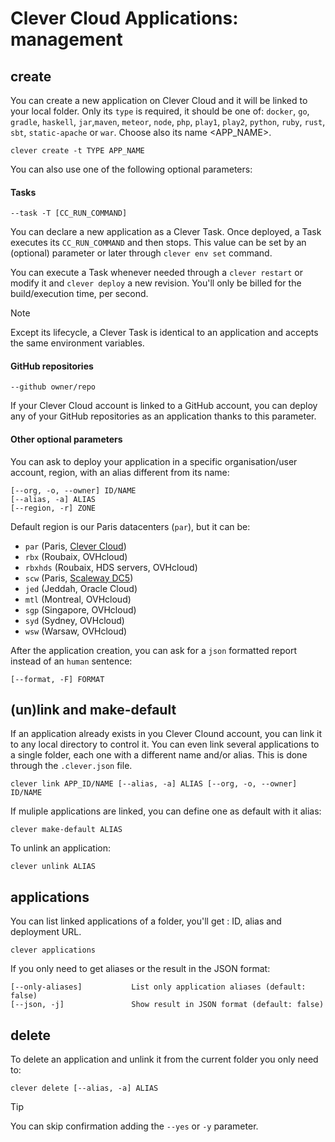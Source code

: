 # Clever Cloud Applications: management

## create

You can create a new application on Clever Cloud and it will be linked to your local folder. Only its `type` is required, it should be one of: `docker`, `go`, `gradle`, `haskell`, `jar`,`maven`, `meteor`, `node`, `php`, `play1`, `play2`, `python`, `ruby`, `rust`, `sbt`, `static-apache` or `war`. Choose also its name <APP_NAME>.

```
clever create -t TYPE APP_NAME
```

You can also use one of the following optional parameters:

#### Tasks

```
--task -T [CC_RUN_COMMAND]
```

You can declare a new application as a Clever Task. Once deployed, a Task executes its `CC_RUN_COMMAND` and then stops. This value can be set by an (optional) parameter or later through `clever env set` command.

You can execute a Task whenever needed through a `clever restart` or modify it and `clever deploy` a new revision. You'll only be billed for the build/execution time, per second.

> [!NOTE]
> Except its lifecycle, a Clever Task is identical to an application and accepts the same environment variables.

#### GitHub repositories

```
--github owner/repo
```

If your Clever Cloud account is linked to a GitHub account, you can deploy any of your GitHub repositories as an application thanks to this parameter.

#### Other optional parameters

You can ask to deploy your application in a specific organisation/user account, region, with an alias different from its name:

```
[--org, -o, --owner] ID/NAME
[--alias, -a] ALIAS
[--region, -r] ZONE
```

Default region is our Paris datacenters (`par`), but it can be:

- `par` (Paris, [Clever Cloud](https://www.clever-cloud.com/infrastructure/))
- `rbx` (Roubaix, OVHcloud)
- `rbxhds` (Roubaix, HDS servers, OVHcloud)
- `scw` (Paris, [Scaleway DC5](https://www.clever-cloud.com/blog/press/2023/01/17/clever-cloud-and-scaleway-join-forces-to-unveil-a-sovereign-european-paas-offering/))
- `jed` (Jeddah, Oracle Cloud)
- `mtl` (Montreal, OVHcloud)
- `sgp` (Singapore, OVHcloud)
- `syd` (Sydney, OVHcloud)
- `wsw` (Warsaw, OVHcloud)

After the application creation, you can ask for a `json` formatted report instead of an `human` sentence:

```
[--format, -F] FORMAT
```

## (un)link and make-default

If an application already exists in you Clever Clound account, you can link it to any local directory to control it. You can even link several applications to a single folder, each one with a different name and/or alias. This is done through the `.clever.json` file.

```
clever link APP_ID/NAME [--alias, -a] ALIAS [--org, -o, --owner] ID/NAME
```

If muliple applications are linked, you can define one as default with it alias:

```
clever make-default ALIAS
```

To unlink an application:

```
clever unlink ALIAS
```

## applications

You can list linked applications of a folder, you'll get : ID, alias and deployment URL.

```
clever applications
```

If you only need to get aliases or the result in the JSON format:

```
[--only-aliases]           List only application aliases (default: false)
[--json, -j]               Show result in JSON format (default: false)
```

## delete

To delete an application and unlink it from the current folder you only need to:

```
clever delete [--alias, -a] ALIAS
```

> [!TIP]
> You can skip confirmation adding the `--yes` or `-y` parameter.
